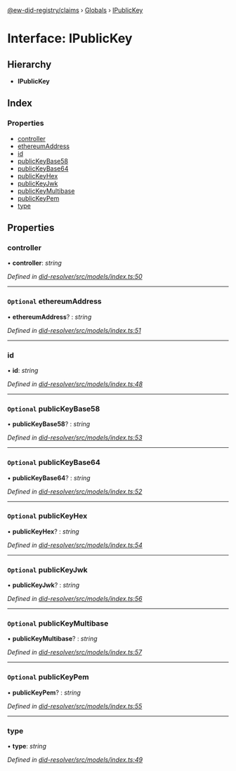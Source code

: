 [@ew-did-registry/claims](../README.md) › [Globals](../globals.md) › [IPublicKey](ipublickey.md)

# Interface: IPublicKey

## Hierarchy

* **IPublicKey**

## Index

### Properties

* [controller](ipublickey.md#controller)
* [ethereumAddress](ipublickey.md#optional-ethereumaddress)
* [id](ipublickey.md#id)
* [publicKeyBase58](ipublickey.md#optional-publickeybase58)
* [publicKeyBase64](ipublickey.md#optional-publickeybase64)
* [publicKeyHex](ipublickey.md#optional-publickeyhex)
* [publicKeyJwk](ipublickey.md#optional-publickeyjwk)
* [publicKeyMultibase](ipublickey.md#optional-publickeymultibase)
* [publicKeyPem](ipublickey.md#optional-publickeypem)
* [type](ipublickey.md#type)

## Properties

###  controller

• **controller**: *string*

*Defined in [did-resolver/src/models/index.ts:50](https://github.com/energywebfoundation/ew-did-registry/blob/98fc454/packages/did-resolver/src/models/index.ts#L50)*

___

### `Optional` ethereumAddress

• **ethereumAddress**? : *string*

*Defined in [did-resolver/src/models/index.ts:51](https://github.com/energywebfoundation/ew-did-registry/blob/98fc454/packages/did-resolver/src/models/index.ts#L51)*

___

###  id

• **id**: *string*

*Defined in [did-resolver/src/models/index.ts:48](https://github.com/energywebfoundation/ew-did-registry/blob/98fc454/packages/did-resolver/src/models/index.ts#L48)*

___

### `Optional` publicKeyBase58

• **publicKeyBase58**? : *string*

*Defined in [did-resolver/src/models/index.ts:53](https://github.com/energywebfoundation/ew-did-registry/blob/98fc454/packages/did-resolver/src/models/index.ts#L53)*

___

### `Optional` publicKeyBase64

• **publicKeyBase64**? : *string*

*Defined in [did-resolver/src/models/index.ts:52](https://github.com/energywebfoundation/ew-did-registry/blob/98fc454/packages/did-resolver/src/models/index.ts#L52)*

___

### `Optional` publicKeyHex

• **publicKeyHex**? : *string*

*Defined in [did-resolver/src/models/index.ts:54](https://github.com/energywebfoundation/ew-did-registry/blob/98fc454/packages/did-resolver/src/models/index.ts#L54)*

___

### `Optional` publicKeyJwk

• **publicKeyJwk**? : *string*

*Defined in [did-resolver/src/models/index.ts:56](https://github.com/energywebfoundation/ew-did-registry/blob/98fc454/packages/did-resolver/src/models/index.ts#L56)*

___

### `Optional` publicKeyMultibase

• **publicKeyMultibase**? : *string*

*Defined in [did-resolver/src/models/index.ts:57](https://github.com/energywebfoundation/ew-did-registry/blob/98fc454/packages/did-resolver/src/models/index.ts#L57)*

___

### `Optional` publicKeyPem

• **publicKeyPem**? : *string*

*Defined in [did-resolver/src/models/index.ts:55](https://github.com/energywebfoundation/ew-did-registry/blob/98fc454/packages/did-resolver/src/models/index.ts#L55)*

___

###  type

• **type**: *string*

*Defined in [did-resolver/src/models/index.ts:49](https://github.com/energywebfoundation/ew-did-registry/blob/98fc454/packages/did-resolver/src/models/index.ts#L49)*

